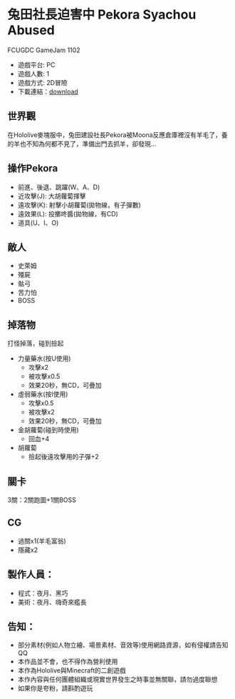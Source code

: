 # 兔田社長迫害中 Pekora Syachou Abused
FCUGDC GameJam 1102
 * 遊戲平台: PC
 * 遊戲人數: 1
 * 遊戲方式: 2D冒險
 * 下載連結：[download](https://github.com/yorutsuki123/Pekora_Syachou_Abused/releases)

## 世界觀
在Hololive麥塊服中，兔田建設社長Pekora被Moona反應倉庫裡沒有羊毛了，養的羊也不知為何都不見了，準備出門去抓羊，卻發現...

## 操作Pekora
* 前進、後退、跳躍(W、A、D)
* 近攻擊(J): 大胡蘿蔔揮擊
* 遠攻擊(K): 射擊小胡蘿蔔(拋物線，有子彈數)
* 遠效果(L): 投擲咚醬(拋物線，有CD)
* 道具(U、I、O)

## 敵人
* 史萊姆
* 殭屍
* 骷弓
* 苦力怕
* BOSS

## 掉落物
打怪掉落，碰到撿起
* 力量藥水(按U使用)
    * 攻擊x2
    * 被攻擊x0.5
    * 效果20秒，無CD，可疊加
* 虛弱藥水(按I使用)
    * 攻擊x0.5
    * 被攻擊x2
    * 效果20秒，無CD，可疊加
* 金胡蘿蔔(碰到時使用)
    * 回血+4
* 胡蘿蔔
    * 撿起後遠攻擊用的子彈+2

## 關卡
3關：2關跑圖+1關BOSS

## CG
* 過關x1(羊毛富翁)
* 隱藏x2

## 製作人員：
* 程式：夜月、黑巧
* 美術：夜月、嗨奇來艦長

## 告知：
* 部分素材(例如人物立繪、場景素材、音效等)使用網路資源，如有侵權請告知QQ
* 本作品並不會，也不得作為營利使用
* 本作為Hololive與Minecraft的二創遊戲
* 本作內容與任何團體組織或現實世界發生之時事並無關聯，請勿過度聯想
* 如果你是夸粉，請斟酌遊玩
